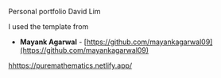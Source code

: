 Personal portfolio David Lim

I used the template from 

- **Mayank Agarwal** - [https://github.com/mayankagarwal09](https://github.com/mayankagarwal09)

[hhttps://puremathematics.netlify.app/](https://puremathematics.netlify.app/)
